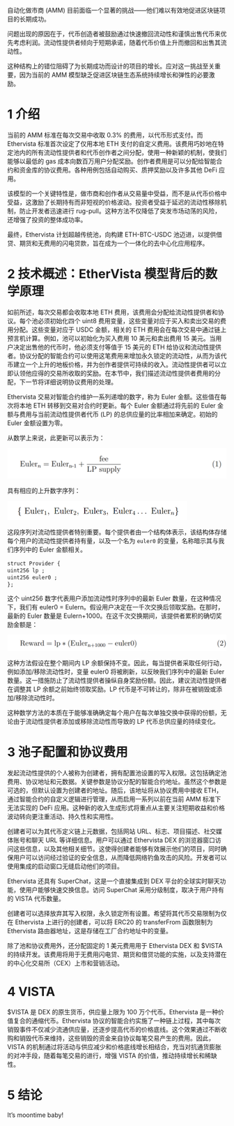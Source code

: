 自动化做市商 (AMM) 目前面临一个显著的挑战——他们难以有效地促进区块链项目的长期成功。

问题出现的原因在于，代币创造者被鼓励通过快速撤回流动性和谨慎出售代币来优先考虑利润。流动性提供者倾向于短期承诺，随着代币价值上升而撤回和出售其流动性。

这种结构上的错位阻碍了为长期成功而设计的项目的增长。应对这一挑战至关重要，因为当前的 AMM 模型缺乏促进区块链生态系统持续增长和弹性的必要激励。

# 1 介绍

当前的 AMM 标准在每次交易中收取 0.3% 的费用，以代币形式支付。而 Ethervista 标准首次设定了仅用本地 ETH 支付的自定义费用。该费用巧妙地在特定池内的所有流动性提供者和代币创作者之间分配，使用一种新颖的机制，使我们能够以最低的 gas 成本向数百万用户分配奖励。创作者费用是可以分配给智能合约和资金库的协议费用。各种用例包括自动购买、质押奖励以及许多其他 DeFi 应用。

该模型的一个关键特性是，做市商和创作者从交易量中受益，而不是从代币价格中受益，这激励了长期持有而非短视的价格波动。投资者受益于延迟的流动性移除机制，防止开发者迅速进行 rug-pull。这种方法不仅降低了突发市场动荡的风险，还增强了投资的整体成功率。

最终，Ethervista 计划超越传统池，向构建 ETH-BTC-USDC 池迈进，以提供借贷、期货和无费用的闪电贷款，旨在成为一个一体化的去中心化应用程序。

# 2 技术概述：EtherVista 模型背后的数学原理

如前所述，每次交易都会收取本地 ETH 费用，该费用会分配给流动性提供者和协议。每个池必须初始化四个 uint8 费用变量，这些变量对应于买入和卖出交易的费用分配。这些变量对应于 USDC 金额，相关的 ETH 费用会在每次交易中通过链上预言机计算。例如，池可以初始化为买入费用 10 美元和卖出费用 15 美元。当用户决定出售他的代币时，他必须支付等值于 15 美元的 ETH 给协议和流动性提供者。协议分配的智能合约可以使用这笔费用来增加永久锁定的流动性，从而为该代币建立一个上升的地板价格，并为创作者提供可持续的收入。流动性提供者可以立即认领他应得的交易所收取的奖励。在本节中，我们描述流动性提供者费用的分配，下一节将详细说明协议费用的处理。

Ethervista 交易对智能合约维护一系列递增的数字，称为 Euler 金额。这些值在每次将本地 ETH 转移到交易对合约时更新。每个 Euler 金额通过将先前的 Euler 金额与费用与当前流动性提供者代币 (LP) 的总供应量的比率相加来确定。初始的 Euler 金额设置为零。

从数学上来说，此更新可以表示为：

<img src="assets/image-20240908102241967.png" alt="image-20240908102241967" style="zoom: 50%;" />

具有相应的上升数字序列：

<img src="assets/image-20240908102333498.png" alt="image-20240908102333498" style="zoom:50%;" />

这段序列对流动性提供者特别重要。每个提供者由一个结构体表示，该结构体存储每个用户的流动性提供者持有量，以及一个名为 `euler0` 的变量，名称暗示其与我们序列中的 Euler 金额相关。

```
struct Provider {
uint256 lp ;
uint256 euler0 ;
};
```

这个 uint256 数字代表用户添加流动性时序列中的最新 Euler 数量，在这种情况下，我们有 euler0 = Eulern。假设用户决定在一千次交换后领取奖励。在那时，最新的 Euler 数量是 Eulern+1000。在这千次交换期间，该提供者累积的确切奖励金额是：

<img src="assets/image-20240908102532873.png" alt="image-20240908102532873" style="zoom:50%;" />

这种方法假设在整个期间内 LP 余额保持不变。因此，每当提供者采取任何行动，例如添加/移除流动性时，变量 euler0 将被刷新，以反映我们序列中的最新 Euler 数量。这一措施防止了流动性提供者操纵自身奖励份额。因此，建议流动性提供者在调整其 LP 余额之前始终领取奖励。LP 代币是不可转让的，除非在被销毁或添加/移除流动性时。

这种数学方法的本质在于能够准确确定每个用户在每次单独交换中获得的份额，无论由于流动性提供者添加或移除流动性而导致的 LP 代币总供应量的持续变化。

# 3 池子配置和协议费用

发起流动性提供的个人被称为创建者，拥有配置池设置的写入权限。这包括确定池费用、协议地址和元数据。关键参数是协议分配的智能合约地址。虽然这个参数是可选的，但默认设置为创建者的地址。随后，该地址将从协议费用中接收 ETH，通过智能合约的自定义逻辑进行管理，从而启用一系列以前在当前 AMM 标准下无法实现的 DeFi 应用。这种新的收入生成形式将重点从主要关注短期收益和价格波动转向更注重活动、持久性和实用性。

创建者可以为其代币定义链上元数据，包括网站 URL、标志、项目描述、社交媒体账号和聊天 URL 等详细信息。用户可以通过 Ethervista DEX 的浏览器窗口访问这些信息，以及其他相关细节。这使得创建者能够有效展示他们的项目，同时确保用户可以访问经过验证的安全信息，从而降低网络钓鱼攻击的风险。开发者可以使用集成的启动窗口无缝启动他们的项目。

Ethervista 还具有 SuperChat，这是一个直接集成到 DEX 平台的全球实时聊天功能，使用户能够快速交换信息。访问 SuperChat 采用分级制度，取决于用户持有的 VISTA 代币数量。

创建者可以选择放弃其写入权限，永久锁定所有设置。希望将其代币交易限制为仅在 Ethervista 上进行的创建者，可以将 ERC20 的 transferFrom 函数限制为 Ethervista 路由器地址，这是存储在工厂合约地址中的变量。

除了池和协议费用外，还分配固定的 1 美元费用用于 Ethervista DEX 和 $VISTA 的持续开发。该费用将用于无费用闪电贷、期货和借贷功能的实施，以及支持潜在的中心化交易所（CEX）上市和营销活动。

# 4 VISTA

$VISTA 是 DEX 的原生货币，供应量上限为 100 万个代币。Ethervista 是一种价值复合的通缩代币。Ethervista 协议的智能合约实施了一种链上过程，其中每次销毁事件不仅减少流通供应量，还逐步提高代币的价格底线。这个效果通过不断收购和销毁代币来维持，这些销毁的资金来自协议每笔交易产生的费用。因此，VISTA 的机制通过将活动与供应减少和价格底线增长相结合，充当对抗通货膨胀的对冲手段，随着每笔交易的进行，增强 VISTA 的价值，推动持续增长和稀缺性。

# 5 结论

It’s moontime baby!
